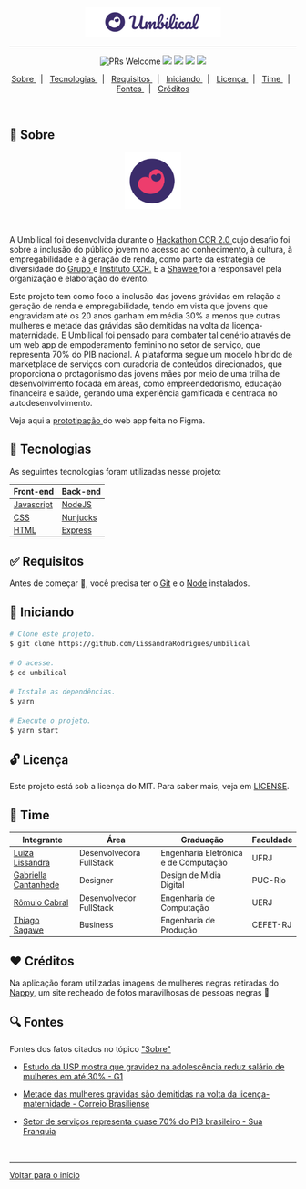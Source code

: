  <div align="center" id="top">
  <p align="center">
  	<img src="umbilical-logo.png" />
  </p>
</div>

<hr/>

<p align="center">
   <img src="https://img.shields.io/badge/progress-100%25-brightgreen.svg" alt="PRs Welcome">
   <img src = "https://img.shields.io/github/issues/LissandraRodrigues/umbilical" />
   <img src = "https://img.shields.io/github/forks/LissandraRodrigues/umbilical" />
   <img src = "https://img.shields.io/github/stars/LissandraRodrigues/umbilical" />
   <img src = "https://camo.githubusercontent.com/ceb264b271ea36fdd2755c5ce616adcd4e5ea503de3a8b5aa0770a71c89cfabd/68747470733a2f2f696d672e736869656c64732e696f2f6769746875622f6c6963656e73652f6c756b656d6f72616c65732f726f636b657473686f65732d72656163742d6e61746976652e737667" />
	
</p>	

<p align="center">
  <a href="#dart-sobre"> Sobre </a> &#xa0; | &#xa0; 
  <a href="#rocket-tecnologias"> Tecnologias </a> &#xa0; | &#xa0;
  <a href="#white_check_mark-requisitos"> Requisitos </a> &#xa0; | &#xa0;
  <a href="#checkered_flag-iniciando"> Iniciando </a> &#xa0; | &#xa0;
  <a href="#unlock-licença"> Licença </a> &#xa0; | &#xa0;
  <a href="#busts_in_silhouette-time"> Time </a> &#xa0; | &#xa0;
  <a href="#mag-fontes"> Fontes </a> &#xa0; | &#xa0;
  <a href="#heart-créditos"> Créditos </a> 

</p>

<br>

## :dart: Sobre ##

<p align="center">
	<img align ="center" width="100px" heigth="100px" src="logo.png"/>
</p>

<br>

A Umbilical foi desenvolvida durante o <a href="http://www.grupoccr.com.br/hackathonccr/"> Hackathon CCR 2.0 </a> cujo desafio foi sobre a inclusão do público jovem no acesso ao conhecimento, à cultura, à empregabilidade e à geração de renda, como parte da estratégia de diversidade do <a href="http://www.grupoccr.com.br/"> Grupo </a> e <a href="http://www.institutoccr.com.br/"> Instituto CCR.</a> E a <a href="http://shawee.io/"> Shawee </a> foi a responsavél pela organização e elaboração do evento.

Este projeto tem como foco a inclusão das jovens grávidas em relação a geração de renda e empregabilidade, tendo em vista que jovens que engravidam até os 20 anos ganham em média 30% a menos que outras mulheres e metade das grávidas são demitidas na volta da licença-maternidade. E Umbilical foi pensado para combater tal cenério através de um web app de empoderamento feminino no setor de serviço, que representa 70% do PIB nacional. A plataforma segue um modelo híbrido de marketplace de serviços com curadoria de conteúdos direcionados, que proporciona o protagonismo das jovens mães por meio de uma trilha de desenvolvimento focada em áreas, como empreendedorismo, educação financeira e saúde, gerando uma experiência gamificada e centrada no autodesenvolvimento.

Veja aqui a <a href="https://www.figma.com/file/47NbEKWaKwGGNdF1fmnkPo/Umbilical?node-id=0%3A1"> prototipação </a> do web app feita no Figma.

## :rocket: Tecnologias ##

As seguintes tecnologias foram utilizadas nesse projeto:

Front-end | Back-end | 
--- | --- 
[Javascript](https://developer.mozilla.org/pt-BR/docs/Web/JavaScript) | [NodeJS](https://nodejs.org/pt-br/) |
[CSS](https://developer.mozilla.org/pt-BR/docs/Web/CSS) | [Nunjucks](https://mozilla.github.io/nunjucks/)
[HTML](https://developer.mozilla.org/pt-BR/docs/Web/HTML) | [Express](https://expressjs.com/pt-br/)

## :white_check_mark: Requisitos ##

Antes de começar :checkered_flag:, você precisa ter o [Git](https://git-scm.com) e o [Node](https://nodejs.org/en/) instalados.

## :checkered_flag: Iniciando ##

```bash
# Clone este projeto.
$ git clone https://github.com/LissandraRodrigues/umbilical

# O acesse.
$ cd umbilical

# Instale as dependências.
$ yarn 

# Execute o projeto.
$ yarn start
```

## :unlock: Licença ##

Este projeto está sob a licença do MIT. Para saber mais, veja em [LICENSE](LICENSE).

## :busts_in_silhouette: Time ##

Integrante | Área | Graduação | Faculdade |
--- | --- | --- | --- 
<a href = "https://www.linkedin.com/in/luiza-lissandra/"> Luiza Lissandra </a> | Desenvolvedora FullStack | Engenharia Eletrônica e de Computação | UFRJ | 
<a href = "https://www.linkedin.com/in/gabriella-cantanhede-841b94115/"> Gabriella Cantanhede </a> | Designer |  Design de Mídia Digital | PUC-Rio | 
<a href = "https://www.linkedin.com/in/romulo-rizo-cabral/"> Rômulo Cabral </a> | Desenvolvedor FullStack |  Engenharia de Computação | UERJ | 
<a href = "https://www.linkedin.com/in/thiago-sagawe-361b93131//"> Thiago Sagawe </a> | Business |  Engenharia de Produção | CEFET-RJ | 

## :heart: Créditos ##

Na aplicação foram utilizadas imagens de mulheres negras retiradas do <a href="https://nappy.co/"> Nappy,</a> um site recheado de fotos maravilhosas de pessoas negras :muscle:

## :mag: Fontes ##

Fontes dos fatos citados no tópico <a href="#dart-sobre"> "Sobre" </a>

- <a href="https://g1.globo.com/sp/piracicaba-regiao/noticia/2020/01/28/estudo-da-usp-mostra-que-gravidez-na-adolescencia-reduz-salario-de-mulheres-em-ate-30percent.ghtml"> Estudo da USP mostra que gravidez na adolescência reduz salário de mulheres em até 30% - G1 </a>

- <a href="https://www.correiobraziliense.com.br/app/noticia/economia/2019/05/12/internas_economia,754492/metade-das-mulheres-gravidas-sao-demitidas-na-volta-da-licenca-materni.shtml"> Metade das mulheres grávidas são demitidas na volta da licença-maternidade - Correio Brasiliense </a>

- <a href="https://www.suafranquia.com/noticias/negocios-e-servicos/2013/01/setor-de-servicos-representa-quase-70-do-pib-brasileiro/#:~:text=Com%20diversos%20tipos%20de%20neg%C3%B3cios,Instituto%20Brasileiro%20de%20Geografia%20e"> Setor de serviços representa quase 70% do PIB brasileiro - Sua Franquia </a>

&#xa0;

<hr/>

<a href="#top"> Voltar para o início </a>
